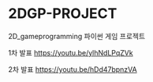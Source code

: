 # 2DGP-PROJECT
2D_gameprogramming 파이썬 게임 프로젝트

1차 발표
https://youtu.be/ylhNdLPqZVk

2차 발표
https://youtu.be/hDd47bpnzVA
